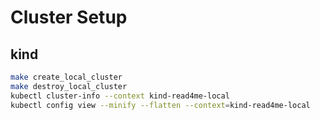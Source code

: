 # Cluster Setup

## kind

```bash
make create_local_cluster
make destroy_local_cluster
kubectl cluster-info --context kind-read4me-local
kubectl config view --minify --flatten --context=kind-read4me-local
```
